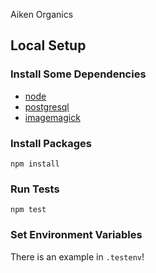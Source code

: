 Aiken Organics

## Local Setup

### Install Some Dependencies

* [node](https://nodejs.org)
* [postgresql](https://www.postgresql.org/)
* [imagemagick](http://imagemagick.org)

### Install Packages

    npm install

### Run Tests

    npm test

### Set Environment Variables

There is an example in `.testenv`!
